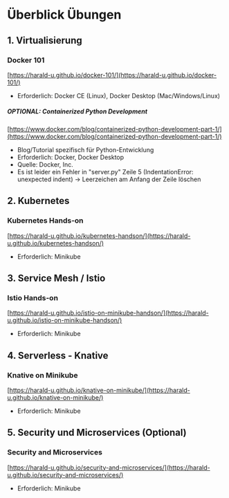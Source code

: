 # Überblick Übungen

## 1. Virtualisierung

### Docker 101

[https://harald-u.github.io/docker-101/](https://harald-u.github.io/docker-101/)

* Erforderlich: Docker CE (Linux), Docker Desktop (Mac/Windows/Linux)

##### **OPTIONAL:** Containerized Python Development

[https://www.docker.com/blog/containerized-python-development-part-1/](https://www.docker.com/blog/containerized-python-development-part-1/)

*    Blog/Tutorial spezifisch für Python-Entwicklung
*    Erforderlich: Docker, Docker Desktop
*    Quelle: Docker, Inc.
*    Es ist leider ein Fehler in "server.py" Zeile 5 (IndentationError: unexpected indent) -> Leerzeichen am Anfang der Zeile löschen

## 2. Kubernetes

### Kubernetes Hands-on

[https://harald-u.github.io/kubernetes-handson/](https://harald-u.github.io/kubernetes-handson/)

*    Erforderlich: Minikube

## 3. Service Mesh / Istio

### Istio Hands-on

[https://harald-u.github.io/istio-on-minikube-handson/](https://harald-u.github.io/istio-on-minikube-handson/)

*    Erforderlich: Minikube

## 4. Serverless - Knative

### Knative on Minikube

[https://harald-u.github.io/knative-on-minikube/](https://harald-u.github.io/knative-on-minikube/)

*    Erforderlich: Minikube

## 5. Security und Microservices (Optional)

### Security and Microservices

[https://harald-u.github.io/security-and-microservices/](https://harald-u.github.io/security-and-microservices/)

*    Erforderlich: Minikube
